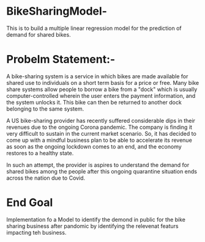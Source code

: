 # BikeSharingModel-
This is to build a multiple linear regression model for the prediction of demand for shared bikes.

# Probelm Statement:-
A bike-sharing system is a service in which bikes are made available for shared use to individuals on a short term basis for a price or free. Many bike share systems allow people to borrow a bike from a "dock" which is usually computer-controlled wherein the user enters the payment information, and the system unlocks it. This bike can then be returned to another dock belonging to the same system.

A US bike-sharing provider has recently suffered considerable dips in their revenues due to the ongoing Corona pandemic. The company is finding it very difficult to sustain in the current market scenario. So, it has decided to come up with a mindful business plan to be able to accelerate its revenue as soon as the ongoing lockdown comes to an end, and the economy restores to a healthy state. 

In such an attempt, the provider is aspires to understand the demand for shared bikes among the people after this ongoing quarantine situation ends across the nation due to Covid. 

# End Goal

Implementation fo a Model to identify the demond in public for the bike sharing business after pandomic by identifying the relevenat featurs impacting teh business.
